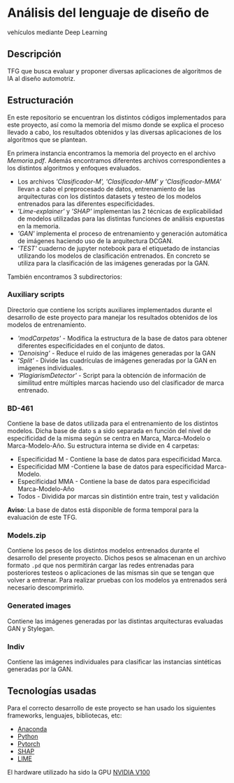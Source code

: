 # Análisis del lenguaje de diseño de
vehículos mediante Deep Learning

## Descripción
TFG que busca evaluar y proponer diversas aplicaciones de algoritmos de IA al diseño automotriz.

## Estructuración
En este repositorio se encuentran los distintos códigos implementados para este proyecto, así como la memoria del mismo donde se explica el proceso llevado a cabo, los resultados obtenidos y las diversas aplicaciones de los algoritmos que se plantean.

En primera instancia encontramos la memoria del proyecto en el archivo _Memoria.pdf_. Además encontramos diferentes archivos correspondientes a los distintos algoritmos y enfoques evaluados.

* Los archivos _'Clasificador-M', 'Clasificador-MM' y 'Clasificador-MMA'_ llevan a cabo el preprocesado de datos, entrenamiento de las arquitecturas con los distintos datasets y testeo de los modelos entrenados para las diferentes especificidades.
* _'Lime-explainer'_ y _'SHAP'_ implementan las 2 técnicas de explicabilidad de modelos utilizadas para las distintas funciones de análisis expuestas en la memoria.
* _'GAN'_ implementa el proceso de entrenamiento y generación automática de imágenes haciendo uso de la arquitectura DCGAN.
* _'TEST'_ cuaderno de jupyter notebook para el etiquetado de instancias utilizando los modelos de clasificación entrenados. En concreto se utiliza para la clasificación de las imágenes generadas por la GAN.

También encontramos 3 subdirectorios:

### Auxiliary scripts
Directorio que contiene los scripts auxiliares implementados durante el desarrollo de este proyecto para manejar los resultados obtenidos de los modelos de entrenamiento. 
* _'modCarpetas'_ - Modifica la estructura de la base de datos para obtener diferentes especificidades en el conjunto de datos.
* _'Denoising'_ - Reduce el ruido de las imágenes generadas por la GAN
* _'Split'_ - Divide las cuadrículas de imágenes generadas por la GAN en imágenes individuales.
* _'PlagiarismDetector'_ - Script para la obtención de información de similitud entre múltiples marcas haciendo uso del clasificador de marca entrenado.

### BD-461
Contiene la base de datos utilizada para el entrenamiento de los distintos modelos. Dicha base de dato s a sido separada en función del nivel de especificidad de la misma según se centra en Marca, Marca-Modelo o Marca-Modelo-Año. Su estructura interna se divide en 4 carpetas:

* Especificidad M - Contiene la base de datos para especificidad Marca.
* Especificidad MM -Contiene la base de datos para especificidad Marca-Modelo.
* Especificidad MMA - Contiene la base de datos para especificidad Marca-Modelo-Año
* Todos - Dividida por marcas sin distintión entre train, test y validación

__Aviso__: La base de datos está disponible de forma temporal para la evaluación de este TFG.

### Models.zip
Contiene los pesos de los distintos modelos entrenados durante el desarrollo del presente proyecto. Dichos pesos se almacenan en un archivo formato `.pd` que nos permitirán cargar las redes entrenadas para posteriores testeos o aplicaciones de las mismas sin que se tengan que volver a entrenar. Para realizar pruebas con los modelos ya entrenados será necesario descomprimirlo.

### Generated images
Contiene las imágenes generadas por las distintas arquitecturas evaluadas GAN y Stylegan.

### Indiv
Contiene las imágenes individuales para clasificar las  instancias sintéticas generadas por la GAN.

## Tecnologías usadas

Para el correcto desarrollo de este proyecto se han usado los siguientes frameworks, lenguajes, bibliotecas, etc:

- [Anaconda](https://www.anaconda.com/)
- [Python](https://www.python.org/)
- [Pytorch](https://pytorch.org/)
- [SHAP](https://shap.readthedocs.io/en/latest/index.html)
- [LIME](https://github.com/marcotcr/lime)

El hardware utilizado ha sido la GPU [NVIDIA V100](https://www.nvidia.com/en-us/data-center/v100/)
